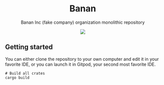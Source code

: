 <div align="center">
<h1>Banan</h1>
<p>Banan Inc (fake company) organization monolithic repository</p>
<a href="https://gitpod.io/#https://github.com/how-do-you/banan"><img src="https://img.shields.io/badge/gitpod.io-launch-blue"></a>
</div>

## Getting started

You can either clone the repository to your own computer and edit it in your favorite IDE, or you can launch it in Gitpod, your second most favorite IDE.

```shell
# Build all crates
cargo build
```
